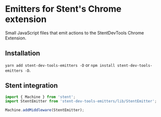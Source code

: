 # Emitters for Stent's Chrome extension

Small JavaScript files that emit actions to the StentDevTools Chrome Extension.

## Installation

`yarn add stent-dev-tools-emitters -D` or `npm install stent-dev-tools-emitters -D`.

## Stent integration

```js
import { Machine } from 'stent';
import StentEmitter from 'stent-dev-tools-emitters/lib/StentEmitter';

Machine.addMiddleware(StentEmitter);
```
